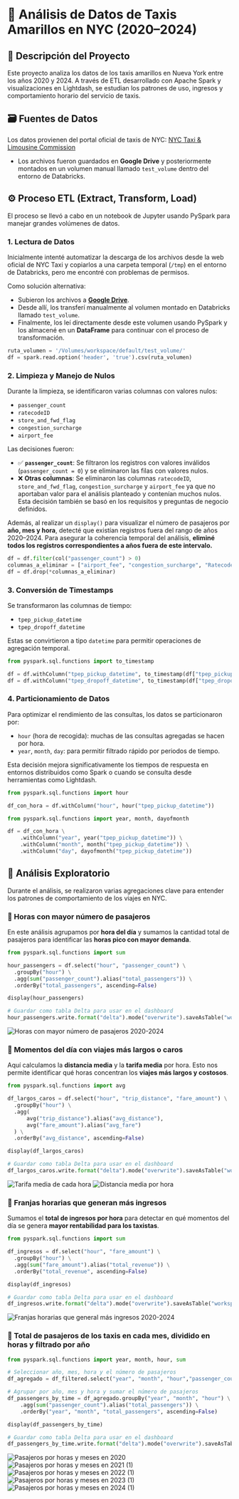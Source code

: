 # 🚖 Análisis de Datos de Taxis Amarillos en NYC (2020–2024)

## 📌 Descripción del Proyecto

Este proyecto analiza los datos de los taxis amarillos en Nueva York entre los años 2020 y 2024. A través de ETL desarrollado con Apache Spark y visualizaciones en Lightdash, se estudian los patrones de uso, ingresos y comportamiento horario del servicio de taxis.

## 🗃️ Fuentes de Datos

Los datos provienen del portal oficial de taxis de NYC: [NYC Taxi & Limousine Commission](https://www.nyc.gov/site/tlc/about/tlc-trip-record-data.page)

- Los archivos fueron guardados en **Google Drive** y posteriormente montados en un volumen manual llamado `test_volume` dentro del entorno de Databricks.

## ⚙️ Proceso ETL (Extract, Transform, Load)

El proceso se llevó a cabo en un notebook de Jupyter usando PySpark para manejar grandes volúmenes de datos.

### 1. Lectura de Datos

Inicialmente intenté automatizar la descarga de los archivos desde la web oficial de NYC Taxi y copiarlos a una carpeta temporal (`/tmp`) en el entorno de Databricks, pero me encontré con problemas de permisos.

Como solución alternativa:

- Subieron los archivos a [**Google Drive**](https://drive.google.com/file/d/1KH8jxRvZ9Z5AesszU1ZA0HHiA7RsxaWR/view).
- Desde allí, los transferí manualmente al volumen montado en Databricks llamado `test_volume`.
- Finalmente, los leí directamente desde este volumen usando PySpark y los almacené en un **DataFrame** para continuar con el proceso de transformación.

```python
ruta_volumen = '/Volumes/workspace/default/test_volume/'
df = spark.read.option('header', 'true').csv(ruta_volumen)
```
### 2. Limpieza y Manejo de Nulos

Durante la limpieza, se identificaron varias columnas con valores nulos:

- `passenger_count`
- `ratecodeID`
- `store_and_fwd_flag`
- `congestion_surcharge`
- `airport_fee`

Las decisiones fueron:

- ✅ **`passenger_count`**: Se filtraron los registros con valores inválidos (`passenger_count = 0`) y se eliminaron las filas con valores nulos.
- ❌ **Otras columnas**: Se eliminaron las columnas `ratecodeID`, `store_and_fwd_flag`, `congestion_surcharge` y `airport_fee` ya que no aportaban valor para el análisis planteado y contenían muchos nulos. Esta decisión también se basó en los requisitos y preguntas de negocio definidos.

Además, al realizar un `display()` para visualizar el número de pasajeros por **año, mes y hora**, detecté que existían registros fuera del rango de años 2020–2024. Para asegurar la coherencia temporal del análisis, **eliminé todos los registros correspondientes a años fuera de este intervalo.**

```python
df = df.filter(col("passenger_count") > 0)
columnas_a_eliminar = ["airport_fee", "congestion_surcharge", "RatecodeID", "store_and_fwd_flag"] 
df = df.drop(*columnas_a_eliminar)
````

### 3. Conversión de Timestamps

Se transformaron las columnas de tiempo:

- `tpep_pickup_datetime`
- `tpep_dropoff_datetime`

Estas se convirtieron a tipo `datetime` para permitir operaciones de agregación temporal.
```python
from pyspark.sql.functions import to_timestamp

df = df.withColumn("tpep_pickup_datetime", to_timestamp(df["tpep_pickup_datetime"], "yyyy-MM-dd HH:mm:ss"))
df = df.withColumn("tpep_dropoff_datetime", to_timestamp(df["tpep_dropoff_datetime"], "yyyy-MM-dd HH:mm:ss"))
```

### 4. Particionamiento de Datos

Para optimizar el rendimiento de las consultas, los datos se particionaron por:

- `hour` (hora de recogida): muchas de las consultas agregadas se hacen por hora.
- `year`, `month`, `day`: para permitir filtrado rápido por periodos de tiempo.

Esta decisión mejora significativamente los tiempos de respuesta en entornos distribuidos como Spark o cuando se consulta desde herramientas como Lightdash.
```python
from pyspark.sql.functions import hour

df_con_hora = df.withColumn("hour", hour("tpep_pickup_datetime"))

from pyspark.sql.functions import year, month, dayofmonth

df = df_con_hora \
    .withColumn("year", year("tpep_pickup_datetime")) \
    .withColumn("month", month("tpep_pickup_datetime")) \
    .withColumn("day", dayofmonth("tpep_pickup_datetime"))
```

## 🧪 Análisis Exploratorio

Durante el análisis, se realizaron varias agregaciones clave para entender los patrones de comportamiento de los viajes en NYC.


### 🔹 Horas con mayor número de pasajeros

En este análisis agrupamos por **hora del día** y sumamos la cantidad total de pasajeros para identificar las **horas pico con mayor demanda**.

```python
from pyspark.sql.functions import sum

hour_passengers = df.select("hour", "passenger_count") \
  .groupBy("hour") \
  .agg(sum("passenger_count").alias("total_passengers")) \
  .orderBy("total_passengers", ascending=False)

display(hour_passengers)

# Guardar como tabla Delta para usar en el dashboard
hour_passengers.write.format("delta").mode("overwrite").saveAsTable("workspace.default.hourly_passengers")
```
![Horas con mayor número de pasajeros 2020-2024](https://github.com/user-attachments/assets/31c0f2dd-ff1a-485f-a153-4b6d9b5bf6e0)


### 🔹  Momentos del día con viajes más largos o caros

Aquí calculamos la **distancia media** y la **tarifa media** por hora. Esto nos permite identificar qué horas concentran los **viajes más largos y costosos**.

```python
from pyspark.sql.functions import avg

df_largos_caros = df.select("hour", "trip_distance", "fare_amount") \
  .groupBy("hour") \
  .agg(
      avg("trip_distance").alias("avg_distance"),
      avg("fare_amount").alias("avg_fare")
  ) \
  .orderBy("avg_distance", ascending=False)

display(df_largos_caros)

# Guardar como tabla Delta para usar en el dashboard
df_largos_caros.write.format("delta").mode("overwrite").saveAsTable("workspace.default.df_largos_caros")
```
![Tarifa media de cada hora](https://github.com/user-attachments/assets/0f99a173-a9eb-459a-b655-2ea5cc241e05)
![Distancia media por hora](https://github.com/user-attachments/assets/4ee82f73-edbf-4fd5-bb8b-1191d21b58fa)


### 🔹   Franjas horarias que generan más ingresos

Sumamos el **total de ingresos por hora** para detectar en qué momentos del día se genera **mayor rentabilidad para los taxistas**.


```python
from pyspark.sql.functions import sum

df_ingresos = df.select("hour", "fare_amount") \
  .groupBy("hour") \
  .agg(sum("fare_amount").alias("total_revenue")) \
  .orderBy("total_revenue", ascending=False)

display(df_ingresos)

# Guardar como tabla Delta para usar en el dashboard
df_ingresos.write.format("delta").mode("overwrite").saveAsTable("workspace.default.df_ingresos")
```
![Franjas horarias que general más ingresos 2020-2024](https://github.com/user-attachments/assets/834a182a-d72b-4a80-afe5-436b7b9f1755)

### 🔹 Total de pasajeros de los taxis en cada mes, dividido en horas y filtrado por año

```python
from pyspark.sql.functions import year, month, hour, sum

# Seleccionar año, mes, hora y el número de pasajeros
df_agregado = df_filtered.select("year", "month", "hour","passenger_count")

# Agrupar por año, mes y hora y sumar el número de pasajeros
df_passengers_by_time = df_agregado.groupBy("year", "month", "hour") \
    .agg(sum("passenger_count").alias("total_passengers")) \
    .orderBy("year", "month", "total_passengers", ascending=False)

display(df_passengers_by_time)

# Guardar como tabla Delta para usar en el dashboard
df_passengers_by_time.write.format("delta").mode("overwrite").saveAsTable("workspace.default.df_passengers_by_time")
````

![Pasajeros por horas y meses en 2020](https://github.com/user-attachments/assets/c427ff3a-8219-4b27-a8a2-d8cfa60fddb9)
![Pasajeros por horas y meses en 2021 (1)](https://github.com/user-attachments/assets/e4ee1681-3fed-4a77-b47c-66a5bce6aece)
![Pasajeros por horas y meses en 2022 (1)](https://github.com/user-attachments/assets/0df0bb5e-c5c0-46c7-8fc8-b2c8bab4c9bd)
![Pasajeros por horas y meses en 2023 (1)](https://github.com/user-attachments/assets/8ac17dff-3b4f-438b-9f3c-1c623de9c719)
![Pasajeros por horas y meses en 2024 (1)](https://github.com/user-attachments/assets/717c7922-5479-4fcf-9095-e430d7113162)



